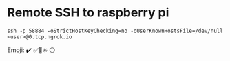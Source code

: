 # Remote SSH to raspberry pi
    ssh -p 58884 -oStrictHostKeyChecking=no -oUserKnownHostsFile=/dev/null <user>@0.tcp.ngrok.io

Emoji: ✔️ ✅🔶✳️ ⚪


